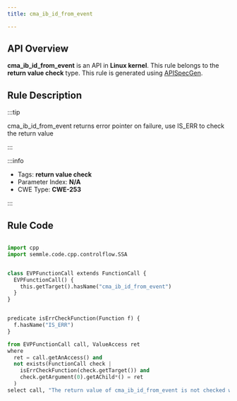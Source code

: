 ```yaml
---
title: cma_ib_id_from_event

---
```



## API Overview
**cma_ib_id_from_event** is an API in **Linux kernel**. This rule belongs to the **return value check** type. This rule is generated using [APISpecGen](../../tools/APISpecGen).
## Rule Description

:::tip

cma_ib_id_from_event returns error pointer on failure, use IS_ERR to check the return value

:::

:::info

- Tags: **return value check**
- Parameter Index: **N/A**
- CWE Type: **CWE-253**

:::

## Rule Code
```python

import cpp
import semmle.code.cpp.controlflow.SSA


class EVPFunctionCall extends FunctionCall {
  EVPFunctionCall() {
    this.getTarget().hasName("cma_ib_id_from_event")
  }
}


predicate isErrCheckFunction(Function f) {
  f.hasName("IS_ERR") 
}

from EVPFunctionCall call, ValueAccess ret
where
  ret = call.getAnAccess() and
  not exists(FunctionCall check |
    isErrCheckFunction(check.getTarget()) and
    check.getArgument(0).getAChild*() = ret
  )
select call, "The return value of cma_ib_id_from_event is not checked with IS_ERR."
    
```